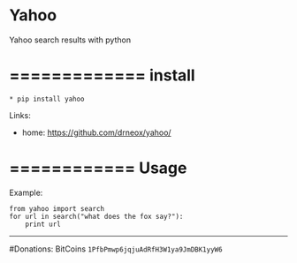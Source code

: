 Yahoo
=====================

Yahoo search results with python

=============
install
=============

    * pip install yahoo


Links:
 * home: https://github.com/drneox/yahoo/

============
Usage
============

Example:

	from yahoo import search
	for url in search("what does the fox say?"):
		print url


----------

#Donations: BitCoins
`1PfbPmwp6jqjuAdRfH3W1ya9JmDBK1yyW6`
